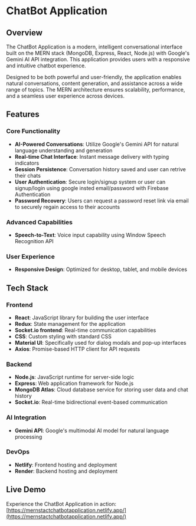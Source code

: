 # ChatBot Application

## Overview

The ChatBot Application is a modern, intelligent conversational interface built on the MERN stack (MongoDB, Express, React, Node.js) with Google's Gemini AI API integration. This application provides users with a responsive and intuitive chatbot experience.

Designed to be both powerful and user-friendly, the application enables natural conversations, content generation, and assistance across a wide range of topics. The MERN architecture ensures scalability, performance, and a seamless user experience across devices.

## Features

### Core Functionality
- **AI-Powered Conversations**: Utilize Google's Gemini API for natural language understanding and generation
- **Real-time Chat Interface**: Instant message delivery with typing indicators
- **Session Persistence**: Conversation history saved and user can retrive their chats
- **User Authentication**: Secure login/signup system or user can signup/login using google insted email/password with Firebase Authentication 
- **Password Recovery**: Users can request a password reset link via email to securely regain access to their accounts

### Advanced Capabilities
- **Speech-to-Text**: Voice input capability using Window Speech Recognition API

### User Experience
- **Responsive Design**: Optimized for desktop, tablet, and mobile devices

## Tech Stack

### Frontend
- **React**: JavaScript library for building the user interface
- **Redux**: State management for the application
- **Socket.io frontend**: Real-time communication capabilities
- **CSS**: Custom styling with standard CSS
- **Material UI**: Specifically used for dialog modals and pop-up interfaces
- **Axios**: Promise-based HTTP client for API requests

### Backend
- **Node.js**: JavaScript runtime for server-side logic
- **Express**: Web application framework for Node.js
- **MongoDB Atlas**: Cloud database service for storing user data and chat history
- **Socket.io**: Real-time bidirectional event-based communication

### AI Integration
- **Gemini API**: Google's multimodal AI model for natural language processing


### DevOps
- **Netlify**: Frontend hosting and deployment
- **Render**: Backend hosting and deployment

## Live Demo

Experience the ChatBot Application in action: [https://mernstactchatbotapplication.netlify.app/](https://mernstactchatbotapplication.netlify.app/)

